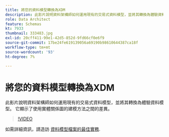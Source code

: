 ```yaml
---
title: 將您的資料模型轉換為XDM
description: 此影片說明資料架構師如何運用現有的交易式資料模型，並將其轉換為體驗資料模型。 它顯示了使用實體關係圖的建模方法之間的差異。
role: Data Architect
feature: Schemas
kt: 7933
thumbnail: 333483.jpg
exl-id: 20cff411-99e1-42d5-852d-9fd66cf0e6f9
source-git-commit: 17be24fe619139056a69190b98610644387ca18f
workflow-type: tm+mt
source-wordcount: '93'
ht-degree: 7%

---
```


# 將您的資料模型轉換為XDM

此影片說明資料架構師如何運用現有的交易式資料模型，並將其轉換為體驗資料模型。 它顯示了使用實體關係圖的建模方法之間的差異。

>[!VIDEO](https://video.tv.adobe.com/v/333483?quality=12&learn=on)

如需詳細資訊，請造訪 [資料模型檔案的最佳實務](https://experienceleague.adobe.com/docs/experience-platform/xdm/schema/best-practices.html?lang=zh-Hant).

